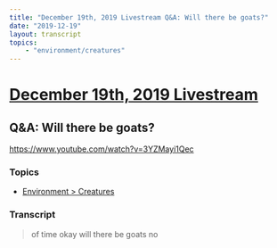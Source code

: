 ```yaml
---
title: "December 19th, 2019 Livestream Q&A: Will there be goats?"
date: "2019-12-19"
layout: transcript
topics:
    - "environment/creatures"
---
```

# [December 19th, 2019 Livestream](../2019-12-19.md)
## Q&A: Will there be goats?
https://www.youtube.com/watch?v=3YZMayi1Qec

### Topics
* [Environment > Creatures](../topics/environment/creatures.md)

### Transcript

> of time okay will there be goats no
